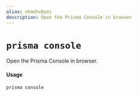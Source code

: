 ```yaml
---
alias: ohmohx8yei
description: Open the Prisma Console in browser
---
```


# `prisma console`

Open the Prisma Console in browser.

#### Usage

```sh
prisma console
```
